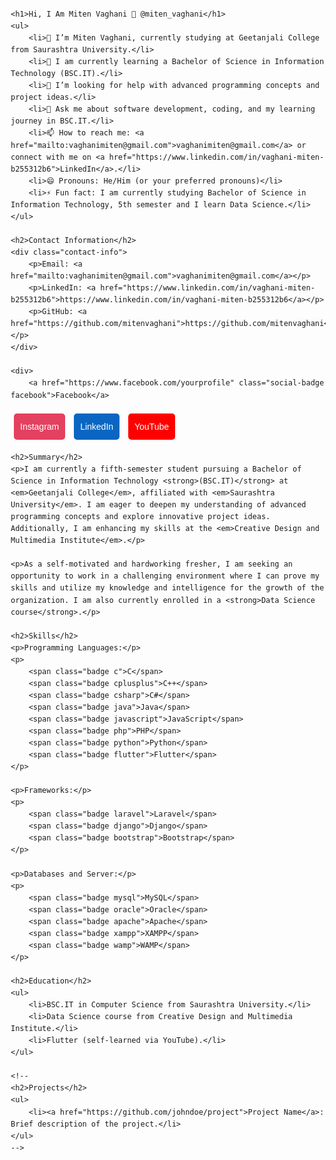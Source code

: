 <!DOCTYPE html>
<html lang="en">
<head>
    <meta charset="UTF-8">
    <meta name="viewport" content="width=device-width, initial-scale=1.0">
    <title>Miten Vaghani's Profile</title>
    <style>
        body {
            font-family: Arial, sans-serif;
            margin: 20px;
            line-height: 1.6;
        }
        h1, h2 {
            color: #333;
        }
        h1 {
            font-size: 2em;
        }
        h2 {
            margin-top: 20px;
        }
        .contact-info, .skills, .education {
            margin: 20px 0;
        }
        .fun-fact {
            font-style: italic;
            color: #777;
        }
        .badge {
            display: inline-block;
            padding: 5px 10px;
            margin: 5px;
            border-radius: 5px;
            color: white;
            text-decoration: none;
        }
        .badge.c { background-color: #00599C; }
        .badge.cplusplus { background-color: #00599C; }
        .badge.csharp { background-color: #239120; }
        .badge.java { background-color: #ED8B00; }
        .badge.javascript { background-color: #F7DF1E; color: black; }
        .badge.php { background-color: #777BB4; }
        .badge.python { background-color: #14354C; }
        .badge.flutter { background-color: #02569B; }
        .badge.laravel { background-color: #FF2D20; }
        .badge.django { background-color: #092E20; }
        .badge.bootstrap { background-color: #8A32B1; }
        .badge.mysql { background-color: #00f; }
        .badge.oracle { background-color: #F80000; }
        .badge.apache { background-color: #D22128; }
        .badge.xampp { background-color: #0078D7; }
        .badge.wamp { background-color: #E37222; }
        .social-badge {
            display: inline-block;
            padding: 10px;
            margin: 5px;
            border-radius: 5px;
            color: white;
            text-decoration: none;
        }
        .facebook { background-color: #4267B2; }
        .instagram { background-color: #E4405F; }
        .linkedin { background-color: #0A66C2; }
        .youtube { background-color: #FF0000; }
    </style>
</head>
<body>

    <h1>Hi, I Am Miten Vaghani 👋 @miten_vaghani</h1>
    <ul>
        <li>🔭 I’m Miten Vaghani, currently studying at Geetanjali College from Saurashtra University.</li>
        <li>🌱 I am currently learning a Bachelor of Science in Information Technology (BSC.IT).</li>
        <li>🤔 I’m looking for help with advanced programming concepts and project ideas.</li>
        <li>💬 Ask me about software development, coding, and my learning journey in BSC.IT.</li>
        <li>📫 How to reach me: <a href="mailto:vaghanimiten@gmail.com">vaghanimiten@gmail.com</a> or connect with me on <a href="https://www.linkedin.com/in/vaghani-miten-b255312b6">LinkedIn</a>.</li>
        <li>😄 Pronouns: He/Him (or your preferred pronouns)</li>
        <li>⚡ Fun fact: I am currently studying Bachelor of Science in Information Technology, 5th semester and I learn Data Science.</li>
    </ul>

    <h2>Contact Information</h2>
    <div class="contact-info">
        <p>Email: <a href="mailto:vaghanimiten@gmail.com">vaghanimiten@gmail.com</a></p>
        <p>LinkedIn: <a href="https://www.linkedin.com/in/vaghani-miten-b255312b6">https://www.linkedin.com/in/vaghani-miten-b255312b6</a></p>
        <p>GitHub: <a href="https://github.com/mitenvaghani">https://github.com/mitenvaghani</a></p>
    </div>

    <div>
        <a href="https://www.facebook.com/yourprofile" class="social-badge facebook">Facebook</a>
 <a href="https://www.instagram.com/vaghani_miten/" class="social-badge instagram">Instagram</a>
        <a href="https://www.linkedin.com/in/vaghani-miten-b255312b6" class="social-badge linkedin">LinkedIn</a>
        <a href="https://www.youtube.com/yourchannel" class="social-badge youtube">YouTube</a>
    </div>

    <h2>Summary</h2>
    <p>I am currently a fifth-semester student pursuing a Bachelor of Science in Information Technology <strong>(BSC.IT)</strong> at <em>Geetanjali College</em>, affiliated with <em>Saurashtra University</em>. I am eager to deepen my understanding of advanced programming concepts and explore innovative project ideas. Additionally, I am enhancing my skills at the <em>Creative Design and Multimedia Institute</em>.</p>
    
    <p>As a self-motivated and hardworking fresher, I am seeking an opportunity to work in a challenging environment where I can prove my skills and utilize my knowledge and intelligence for the growth of the organization. I am also currently enrolled in a <strong>Data Science course</strong>.</p>

    <h2>Skills</h2>
    <p>Programming Languages:</p>
    <p>
        <span class="badge c">C</span>
        <span class="badge cplusplus">C++</span>
        <span class="badge csharp">C#</span>
        <span class="badge java">Java</span>
        <span class="badge javascript">JavaScript</span>
        <span class="badge php">PHP</span>
        <span class="badge python">Python</span>
        <span class="badge flutter">Flutter</span>
    </p>

    <p>Frameworks:</p>
    <p>
        <span class="badge laravel">Laravel</span>
        <span class="badge django">Django</span>
        <span class="badge bootstrap">Bootstrap</span>
    </p>

    <p>Databases and Server:</p>
    <p>
        <span class="badge mysql">MySQL</span>
        <span class="badge oracle">Oracle</span>
        <span class="badge apache">Apache</span>
        <span class="badge xampp">XAMPP</span>
        <span class="badge wamp">WAMP</span>
    </p>

    <h2>Education</h2>
    <ul>
        <li>BSC.IT in Computer Science from Saurashtra University.</li>
        <li>Data Science course from Creative Design and Multimedia Institute.</li>
        <li>Flutter (self-learned via YouTube).</li>
    </ul>

    <!--
    <h2>Projects</h2>
    <ul>
        <li><a href="https://github.com/johndoe/project">Project Name</a>: Brief description of the project.</li>
    </ul>
    -->

</body>
</html>
